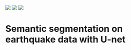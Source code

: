 ![](https://img.shields.io/badge/python%20-%2314354C.svg?&style=for-the-badge&logo=python&logoColor=white) ![](https://img.shields.io/badge/Keras%20-%23D00000.svg?&style=for-the-badge&logo=Keras&logoColor=white) ![](https://img.shields.io/badge/TensorFlow%20-%23FF6F00.svg?&style=for-the-badge&logo=TensorFlow&logoColor=white) 

# Semantic segmentation on earthquake data with U-net 
